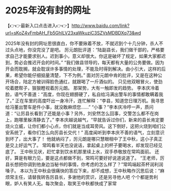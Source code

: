 # 2025年没有封的网址


【👉👉最新入口点击进入👉👉】http://www.baidu.com/link?url=sKoZ4vFmbAH_Fb5GhILV23xaWkuziC3SZVsMDBDXq73&wd

2025年没有封的网址思很直白，你不要揪着不放，不就迟到个十几分钟，杀人不过头点地，你没完没了是吧。
厉元朗批评道：“陆副县长，我们做干部的，严格要求自己才能要求别人。迟到事小，意义却很大。你这是破坏了规定，如果大家都迟到，势必会推迟开会的时间。”
“我们做县领导的，每天都有大量的公务要做。因为开会而耽搁，就会耽误许多事情的处理，不能及时得到解决。由小引大，这样的后果，希望你能仔细掂量清楚，下不为例。”
面对厉元朗中肯的批评，又是在这种公开场合，陆定方被训得脸色通红，就跟喝了一斤酒似的。
只见他双眼冒火，使劲咬着腮帮子，狠狠瞪视着厉元朗。
那架势，大有一触即发的趋势。
李本庆冷着脸，语气不善道：“高度，你现在翅膀硬了，私自给冯满出警车的事情都敢瞒着我了。”
正在车里的高度吓出一身冷汗，连忙解释：“李县，知道您日理万机。我寻思给冯董出警车是件小事，就没敢麻烦您……”
“小事？”李本庆冷哼一声，质问道：“让厉县长看到了还能是小事？另外，刘安然怎么回事，交警怎么都不在岗上，跑哪里躲清静去了。”
李本庆越说越气，“早就告诉过你们，新来的县长肯定要烧火立威，让你们都小心点，你们就是当成耳旁风。这下倒好，这把火烧到咱们公安系统了，看你们怎么向厉县长交代！”
高度闻听到李本庆不善的语气，立刻意识到坏了，出大事了！
他就纳闷了，厉元朗是哪只慧眼相中了王中秋，这小子真正是交上好运气了。
常鸣看半天也没说话，拿起桌上的杯子要喝水，却发现已经见底了。
王中秋见状，赶忙拿到饮水机那里续上水，双手恭敬放在常鸣面前。
还好，算是有眼力见，要是这点都做不到，常鸣可要好好说道说道了。
“王老师，厉县长想把你调到他身边当秘书的事情，你考虑的怎么样了？”常鸣端起茶杯润利润嗓子。
本以为王中秋会很痛快的答应下来，却不成想，王中秋略作沉思后说：“麻烦常主任，请替我转告厉县长，多谢他的赏识，还是另寻他人吧
个个都是势利眼，妒人有笑人无。每次聚会，取笑王中秋都快成了家常

